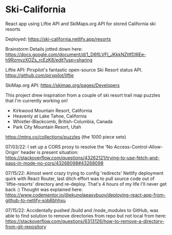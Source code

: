 # Ski-California
React app using Liftie API and SkiMaps.org API for stored California ski resorts 

Deployed: https://ski-california.netlify.app/resorts

Brainstorm Details jotted down here: https://docs.google.com/document/d/1_D6flLVFl_JKkkNZttfD9lEe-h9RzmyzXOZs_rcEzK8/edit?usp=sharing

Liftie API: Pirxpilot's fantastic open-source Ski Resort status API.
https://github.com/pirxpilot/liftie

SkiMap.org API: https://skimap.org/pages/Developers

This project drew inspiration from a couple of ski resort trail map puzzles that I'm currently working on!
- Kirkwood Mountain Resort, California
- Heavenly at Lake Tahoe, California
- Whistler-Blackcomb, British-Columbia, Canada
- Park City Mountain Resort, Utah

https://mtns.co/collections/puzzles (the 1000 piece sets)

07/03/22: I set up a CORS proxy to resolve the 'No Access-Control-Allow-Origin' header is present situation: https://stackoverflow.com/questions/43262121/trying-to-use-fetch-and-pass-in-mode-no-cors/43268098#43268098

07/15/22: Almost went crazy trying to config 'redirects' Netlify deployment quirk
with React Router, last ditch effort was to pull source code out of 'liftie-resorts' directory and re-deploy. That's 4 hours of my life I'll never get back :) 
Thought was explained here: https://www.codementor.io/@ekunolaeasybuoy/deploying-react-app-from-github-to-netlify-xob6bhhxu

07/15/22: Accidentally pushed /build and /node_modules to GitHub, was able to find
solution to remove directories from repo but not local from here: 
https://stackoverflow.com/questions/6313126/how-to-remove-a-directory-from-git-repository

